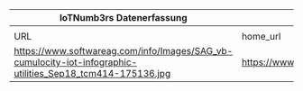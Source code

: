 |IoTNumb3rs Datenerfassung||||||||||||
| ---- | ---- | ---- | ---- | ---- | ---- | ---- | ---- | ---- | ---- | ---- | ---- |
|||||||||||||
|URL|home_url|filename|device_class|device_count|market_class|market_volume|prognosis_year|publication_year|authorship_class|Dropbox folder||
|https://www.softwareag.com/info/Images/SAG_vb-cumulocity-iot-infographic-utilities_Sep18_tcm414-175136.jpg|https://www.softwareag.com/info/iot/beyond_scada_utilities/default.html|file5_file4_iot-infographic-joblift.jpg||||||||marielledemuth/20181118-1200|N/A|
